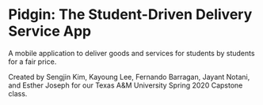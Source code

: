 # Pidgin: The Student-Driven Delivery Service App

A mobile application to deliver goods and services for students by students for a fair price.

Created by Sengjin Kim, Kayoung Lee, Fernando Barragan, Jayant Notani, and Esther Joseph for our Texas A&M University Spring 2020 Capstone class.
